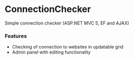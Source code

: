 # ConnectionChecker
Simple connection checker (ASP.NET MVC 5, EF and AJAX)

### Features

- Checking of connection to websites in updatable grid
- Admin panel with editing functionality

